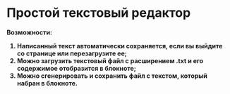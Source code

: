 # Простой текстовый редактор<br>
<b>Возможности:<b><br>
1) Написанный текст автоматически сохраняется, если вы выйдите со странице или перезагрузите ее;<br>
2) Можно загрузить текстовый файл с расширением .txt и его содержимое отобразится в блокноте;<br>
3) Можно сгенерировать и сохранить файл с текстом, который набран в блокноте.
